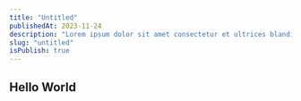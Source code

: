 ```yaml
---
title: "Untitled"
publishedAt: 2023-11-24
description: "Lorem ipsum dolor sit amet consectetur et ultrices blandit neque ege"
slug: "untitled"
isPublish: true
---
```


## Hello World
